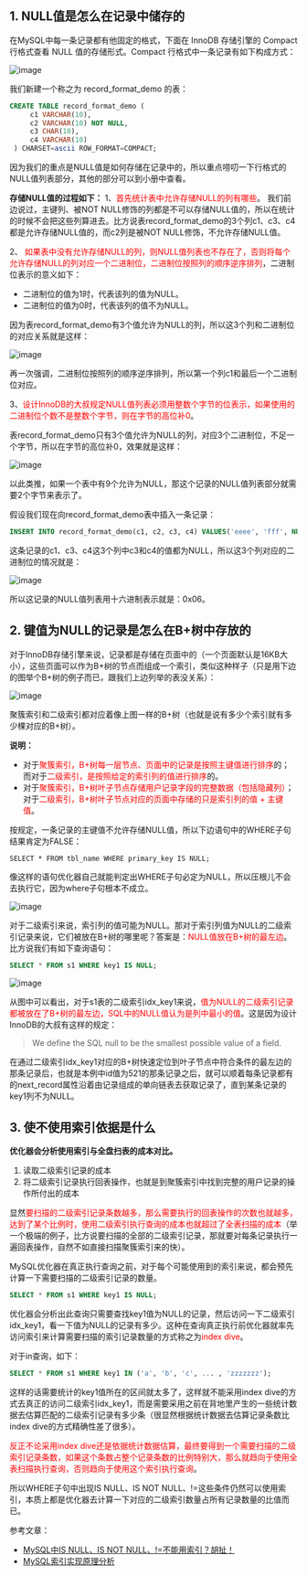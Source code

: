 
## 1. NULL值是怎么在记录中储存的

在MySQL中每一条记录都有他固定的格式，下面在 InnoDB 存储引擎的 Compact 行格式查看 NULL 值的存储形式。Compact 行格式中一条记录有如下构成方式：

![image](https://raw.githubusercontent.com/future94/java-technology/master/database/mysql/images/4d25699a1c679b91a69eee6313.png)

我们新建一个称之为 record_format_demo 的表：
```sql
CREATE TABLE record_format_demo (
     c1 VARCHAR(10),
     c2 VARCHAR(10) NOT NULL,
     c3 CHAR(10),
     c4 VARCHAR(10)
 ) CHARSET=ascii ROW_FORMAT=COMPACT;
 ```

因为我们的重点是NULL值是如何存储在记录中的，所以重点唠叨一下行格式的NULL值列表部分，其他的部分可以到小册中查看。

**存储NULL值的过程如下：**
1、<font color="red">首先统计表中允许存储NULL的列有哪些</font>。
我们前边说过，主键列、被NOT NULL修饰的列都是不可以存储NULL值的，所以在统计的时候不会把这些列算进去。比方说表record_format_demo的3个列c1、c3、c4都是允许存储NULL值的，而c2列是被NOT NULL修饰，不允许存储NULL值。

2、 <font color="red">如果表中没有允许存储NULL的列，则NULL值列表也不存在了，否则将每个允许存储NULL的列对应一个二进制位，二进制位按照列的顺序逆序排列</font>，二进制位表示的意义如下：
- 二进制位的值为1时，代表该列的值为NULL。
- 二进制位的值为0时，代表该列的值不为NULL。

因为表record_format_demo有3个值允许为NULL的列，所以这3个列和二进制位的对应关系就是这样：

![image](https://raw.githubusercontent.com/future94/java-technology/master/database/mysql/images/8cbf83ac2a3953c582b6e120ebd.png)

再一次强调，二进制位按照列的顺序逆序排列，所以第一个列c1和最后一个二进制位对应。

3、<font color="red">设计InnoDB的大叔规定NULL值列表必须用整数个字节的位表示，如果使用的二进制位个数不是整数个字节，则在字节的高位补0</font>。

表record_format_demo只有3个值允许为NULL的列，对应3个二进制位，不足一个字节，所以在字节的高位补0，效果就是这样：

![image](https://raw.githubusercontent.com/future94/java-technology/master/database/mysql/images/7ba7bc95aa2625672ebc54df3a.png)

以此类推，如果一个表中有9个允许为NULL，那这个记录的NULL值列表部分就需要2个字节来表示了。

假设我们现在向record_format_demo表中插入一条记录：

```sql
INSERT INTO record_format_demo(c1, c2, c3, c4) VALUES('eeee', 'fff', NULL, NULL);
```

这条记录的c1、c3、c4这3个列中c3和c4的值都为NULL，所以这3个列对应的二进制位的情况就是：

![image](https://raw.githubusercontent.com/future94/java-technology/master/database/mysql/images/87549bf07d6c49966ba787a0.png)

所以这记录的NULL值列表用十六进制表示就是：0x06。

## 2. 键值为NULL的记录是怎么在B+树中存放的

对于InnoDB存储引擎来说，记录都是存储在页面中的（一个页面默认是16KB大小），这些页面可以作为B+树的节点而组成一个索引，类似这种样子（只是用下边的图举个B+树的例子而已，跟我们上边列举的表没关系）：

![image](https://raw.githubusercontent.com/future94/java-technology/master/database/mysql/images/81cd3a32f4c84c0d28607a42.png)

聚簇索引和二级索引都对应着像上图一样的B+树（也就是说有多少个索引就有多少棵对应的B+树）。

**说明：**
- 对于<font color="red">聚簇索引，B+树每一层节点、页面中的记录是按照主键值进行排序</font>的；而对于<font color="red">二级索引，是按照给定的索引列的值进行排序</font>的。
- 对于<font color="red">聚簇索引，B+树叶子节点存储用户记录字段的完整数据（包括隐藏列）</font>；对于<font color="red">二级索引，B+树叶子节点对应的页面中存储的只是索引列的值 + 主键值</font>。

按规定，一条记录的主键值不允许存储NULL值，所以下边语句中的WHERE子句结果肯定为FALSE：

```
SELECT * FROM tbl_name WHERE primary_key IS NULL;
```

像这样的语句优化器自己就能判定出WHERE子句必定为NULL，所以压根儿不会去执行它，因为where子句根本不成立。

![image](https://raw.githubusercontent.com/future94/java-technology/master/database/mysql/images/7470ed6564d37bddc3eb4e19f7.png)

对于二级索引来说，索引列的值可能为NULL。那对于索引列值为NULL的二级索引记录来说，它们被放在B+树的哪里呢？答案是：<font color="red">NULL值放在B+树的最左边</font>。比方说我们有如下查询语句：

```sql
SELECT * FROM s1 WHERE key1 IS NULL;
```

![image](https://raw.githubusercontent.com/future94/java-technology/master/database/mysql/images/f422a754de74908a5ffee86866a5.png)

从图中可以看出，对于s1表的二级索引idx_key1来说，<font color="red">值为NULL的二级索引记录都被放在了B+树的最左边，SQL中的NULL值认为是列中最小的值</font>。这是因为设计InnoDB的大叔有这样的规定：

> We define the SQL null to be the smallest possible value of a field.

在通过二级索引idx_key1对应的B+树快速定位到叶子节点中符合条件的最左边的那条记录后，也就是本例中id值为521的那条记录之后，就可以顺着每条记录都有的next_record属性沿着由记录组成的单向链表去获取记录了，直到某条记录的key1列不为NULL。

## 3. 使不使用索引依据是什么

**优化器会分析使用索引与全盘扫表的成本对比。**
1. 读取二级索引记录的成本
2. 将二级索引记录执行回表操作，也就是到聚簇索引中找到完整的用户记录的操作所付出的成本

显然<font color="red">要扫描的二级索引记录条数越多，那么需要执行的回表操作的次数也就越多，达到了某个比例时，使用二级索引执行查询的成本也就超过了全表扫描的成本</font>（举一个极端的例子，比方说要扫描的全部的二级索引记录，那就要对每条记录执行一遍回表操作，自然不如直接扫描聚簇索引来的快）。

MySQL优化器在真正执行查询之前，对于每个可能使用到的索引来说，都会预先计算一下需要扫描的二级索引记录的数量。
```sql
SELECT * FROM s1 WHERE key1 IS NULL;
```
优化器会分析出此查询只需要查找key1值为NULL的记录，然后访问一下二级索引idx_key1，看一下值为NULL的记录有多少。这种在查询真正执行前优化器就率先访问索引来计算需要扫描的索引记录数量的方式称之为<font color="red">index dive</font>。

对于in查询，如下：
```sql
SELECT * FROM s1 WHERE key1 IN ('a', 'b', 'c', ... , 'zzzzzzz');
```

这样的话需要统计的key1值所在的区间就太多了，这样就不能采用index dive的方式去真正的访问二级索引idx_key1，而是需要采用之前在背地里产生的一些统计数据去估算匹配的二级索引记录有多少条（很显然根据统计数据去估算记录条数比index dive的方式精确性差了很多）。


<font color="red">反正不论采用index dive还是依据统计数据估算，最终要得到一个需要扫描的二级索引记录条数，如果这个条数占整个记录条数的比例特别大，那么就趋向于使用全表扫描执行查询，否则趋向于使用这个索引执行查询</font>。

所以WHERE子句中出现IS NULL、IS NOT NULL、!=这些条件仍然可以使用索引，本质上都是优化器去计算一下对应的二级索引数量占所有记录数量的比值而已。


参考文章：
- [MySQL中IS NULL、IS NOT NULL、!=不能用索引？胡扯！](https://juejin.im/post/6844903921450745863)
- [MySQL索引实现原理分析](https://blog.csdn.net/u013308490/article/details/83001060)